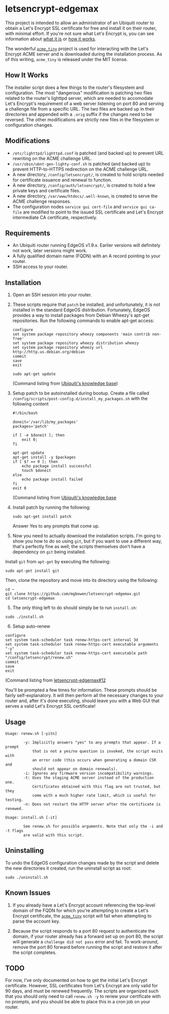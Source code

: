 # letsencrypt-edgemax
This project is intended to allow an administrator of an Ubiquiti router to obtain a Let's Encrypt SSL certificate for free and install it on their router, with minimal effort. If you're not sure what Let's Encrypt is, you can see information about [what it is](https://letsencrypt.org/) or [how it works](https://letsencrypt.org/how-it-works/).

The wonderful [`acme_tiny`](https://github.com/diafygi/acme-tiny) project is used for interacting with the Let's Encrypt ACME server and is downloaded during the installation process. As of this writing, `acme_tiny` is released under the MIT license.

## How It Works
The installer script does a few things to the router's filesystem and configuration. The most "dangerous" modification is patching two files related to the router's lighttpd server, which are needed to accomodate Let's Encrypt's requirement of a web server listening on port 80 and serving a challenge file from a specific URL. The two files are backed up in their directories and appended with a `.orig` suffix if the changes need to be reversed. The other modifications are strictly new files in the filesystem or configuration changes.

## Modifications
* `/etc/lighttpd/lighttpd.conf` is patched (and backed up) to prevent URL rewriting on the ACME challenge URL.
* `/usr/sbin/ubnt-gen-lighty-conf.sh` is patched (and backed up) to prevent HTTP-to-HTTPS redirection on the ACME challenge URL.
* A new directory, `/config/letsencrypt/`, is created to hold scripts needed for certificate issuance and renewal to function.
* A new directory, `/config/auth/letsencrypt/`, is created to hold a few private keys and certificate files.
* A new directory, `/var/www/htdocs/.well-known`, is created to serve the ACME challenge responses.
* The configuration nodes `service gui cert-file` and `service gui ca-file` are modified to point to the issued SSL certificate and Let's Encrypt intermediate CA certificate, respectively.

## Requirements
* An Ubiquiti router running EdgeOS v1.9.x. Earlier versions will definitely not work, later versions might work.
* A fully qualified domain name (FQDN) with an A record pointing to your router.
* SSH access to your router.

## Installation
1. Open an SSH session into your router.
2. These scripts require that `patch` be installed, and unfortunately, it is not installed in the standard EdgeOS distribution. Fortunately, EdgeOS provides a way to install packages from Debian Wheezy's apt-get repositories. Run the following commands to enable apt-get access:

    ```
    configure
    set system package repository wheezy components 'main contrib non-free'
    set system package repository wheezy distribution wheezy 
    set system package repository wheezy url http://http.us.debian.org/debian
    commit
    save
    exit

    sudo apt-get update
    ```

    (Command listing from [Ubiquiti's knowledge base](https://help.ubnt.com/hc/en-us/articles/205202560-EdgeMAX-Add-other-Debian-packages-to-EdgeOS))
3. Setup patch to be autoinstalled during bootup. Create a file called `/config/scripts/post-config.d/install_my_packages.sh` with the following content

    ```
    #!/bin/bash

    doneit='/var/lib/my_packages'
    packages='patch'

    if [ -e $doneit ]; then
        exit 0;
    fi

    apt-get update
    apt-get install -y $packages 
    if [ $? == 0 ]; then 
        echo package install successful 
        touch $doneit 
    else 
        echo package install failed 
    fi 
    exit 0
    ```
    (Command listing from [Ubiquiti's knowledge base](https://help.ubnt.com/hc/en-us/articles/204961814-EdgeMAX-Are-my-changes-lost-when-I-upgrade-the-firmware-image-)
3. Install patch by running the following:

    ```
    sudo apt-get install patch
    ```

    Answer Yes to any prompts that come up.
4. Now you need to actually download the installation scripts. I'm going to show you how to do so using `git`, but if you want to use a different way, that's perfectly fine as well; the scripts themselves don't have a dependency on `git` being installed.

  Install `git` from `apt-get` by executing the following:

  ```
  sudo apt-get install git
  ```
  
  Then, clone the repository and move into its directory using the following:
  
  ```
  cd ~
  git clone https://github.com/mgbowen/letsencrypt-edgemax.git
  cd letsencrypt-edgemax
  ```
5. The only thing left to do should simply be to run `install.sh`:

  ```
  sudo ./install.sh
  ```
6. Setup auto-renew

  ```
  configure
  set system task-scheduler task renew-https-cert interval 3d
  set system task-scheduler task renew-https-cert executable arguments "-y"
  set system task-scheduler task renew-https-cert executable path "/config/letsencrypt/renew.sh"
  commit
  save
  exit
  ```
  (Command listing from [letsencrypt-edgemax#12](https://github.com/mgbowen/letsencrypt-edgemax/issues/12)
  
  You'll be prompted a few times for information. These prompts should be fairly self-explanatory. It will then perform all the necessary changes to your router and, after it's done executing, should leave you with a Web GUI that serves a valid Let's Encrypt SSL certificate!

## Usage
```
Usage: renew.sh [-yitn]

        -y: Implicitly answers "yes" to any prompts that appear. If a prompt
            that is not a yes/no question is invoked, the script exits with
            an error code (this occurs when generating a domain CSR and
            should not appear on domain renewals).
        -i: Ignores any firmware version incompatibility warnings.
        -t: Uses the staging ACME server instead of the production one.
            Certificates obtained with this flag are not trusted, but they
            come with a much higher rate limit, which is useful for testing.
        -n: Does not restart the HTTP server after the certificate is renewed.

Usage: install.sh [-it]

        See renew.sh for possible arguments. Note that only the -i and -t flags
        are valid with this script.
```

## Uninstalling
To undo the EdgeOS configuration changes made by the script and delete the new directories it created, run the uninstall script as root:
  ```
  sudo ./uninstall.sh
  ```

## Known Issues
1. If you already have a Let's Encrypt account referencing the top-level domain of the FQDN for which you're attempting to create a Let's Encrypt certificate, the [`acme_tiny`](https://github.com/diafygi/acme-tiny) script will fail when attempting to parse the account key.

2. Because the script responds to a port 80 request to authenticate the domain, if your router already has a forward set up on port 80, the script will generate a `challenge did not pass` error and fail. To work-around, remove the port 80 forward before running the script and restore it after the script completes.

## TODO
For now, I've only documented on how to get the initial Let's Encrypt certificate. However, SSL certificates from Let's Encrypt are only valid for 90 days, and must be renewed frequently. The scripts are organized such that you should only need to call `renew.sh -y` to renew your certificate with no prompts, and you should be able to place this in a cron job on your router.
